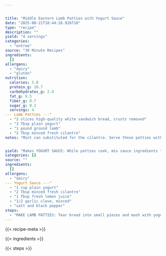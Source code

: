 ```yaml
---


title: "Middle Eastern Lamb Patties with Yogurt Sauce"
date: "2025-08-21T10:44:26.926718"
type: "recipe"
description: ""
yield: "4 servings"
categories:
  - "entree"
source: "30 Minute Recipes"
ingredients:
  []
allergens:
  - "dairy"
  - "gluten"
nutrition:
  calories: 5.8
  protein_g: 10.7
  carbohydrates_g: 2.8
  fat_g: 9.5
  fiber_g: 0.7
  sugar_g: 0.2
  servings: 4
--- Lamb Patties ---"
  - "2 slices high-quality white sandwich bread, crusts removed"
  - "3 Tbsp plain yogurt"
  - "1 pound ground lamb"
  - "2 Tbsp minced fresh cilantro"
notes: "Mint can substituted for the cilantro. Serve these patties with a green salad and slices of tomato and cucumber, or tucked into a pita sandwich."


yield: "Makes YOGURT SAUCE: While patties cook, mix sauce ingredients together and season with salt and pepper to taste. Serve patties with sauce."
categories: []
source: ""
ingredients:
  []
allergens:
  - "dairy"
--- Yogurt Sauce ---"
  - "1 cup plain yogurt"
  - "2 Tbsp minced fresh cilantro"
  - "1 Tbsp fresh lemon juice"
  - "1/2 garlic clove, minced"
  - "salt and black pepper"
steps:
  - "MAKE LAMB PATTIES: Tear bread into small pieces and mash with yogurt to form wet paste in medium bowl. Add lamb, cilantro, 1 tsp salt, 1/4 tsp pepper, cumin, and cayenne, and mix until uniform. Pinch off 3-Tbs-sized pieces of meat mixture, roll firmly into balls (12 balls), then flatten into small patties about 1 1/2 inches thick. BROWN PATTIES: Heat oil in 12-inch non-stick skillet over high heat until shimmering. Brown patties on just one side, about 2 minutes. Flip patties over, reduce heat to medium, and continue to cook until well browned on second side, about 6 minutes. Transfer patties to paper towel-lined plate."
---
```


{{< recipe-meta >}}

{{< ingredients >}}

{{< steps >}}


